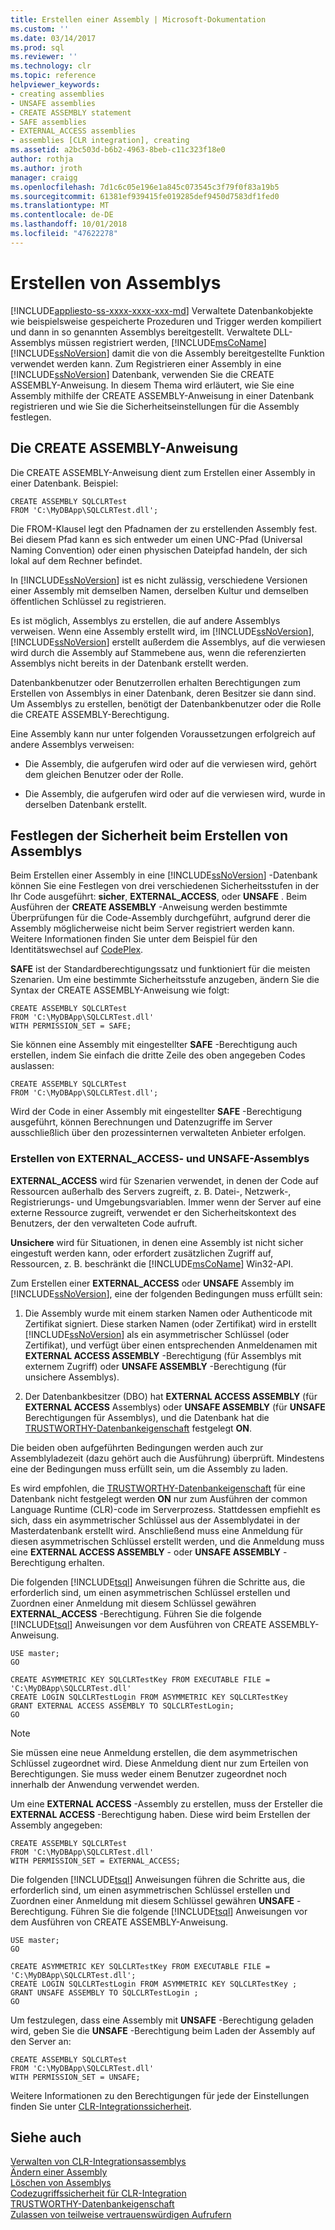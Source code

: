 ```yaml
---
title: Erstellen einer Assembly | Microsoft-Dokumentation
ms.custom: ''
ms.date: 03/14/2017
ms.prod: sql
ms.reviewer: ''
ms.technology: clr
ms.topic: reference
helpviewer_keywords:
- creating assemblies
- UNSAFE assemblies
- CREATE ASSEMBLY statement
- SAFE assemblies
- EXTERNAL_ACCESS assemblies
- assemblies [CLR integration], creating
ms.assetid: a2bc503d-b6b2-4963-8beb-c11c323f18e0
author: rothja
ms.author: jroth
manager: craigg
ms.openlocfilehash: 7d1c6c05e196e1a845c073545c3f79f0f83a19b5
ms.sourcegitcommit: 61381ef939415fe019285def9450d7583df1fed0
ms.translationtype: MT
ms.contentlocale: de-DE
ms.lasthandoff: 10/01/2018
ms.locfileid: "47622278"
---
```

# <a name="creating-an-assembly"></a>Erstellen von Assemblys
[!INCLUDE[appliesto-ss-xxxx-xxxx-xxx-md](../../../includes/appliesto-ss-xxxx-xxxx-xxx-md.md)]
  Verwaltete Datenbankobjekte wie beispielsweise gespeicherte Prozeduren und Trigger werden kompiliert und dann in so genannten Assemblys bereitgestellt. Verwaltete DLL-Assemblys müssen registriert werden, [!INCLUDE[msCoName](../../../includes/msconame-md.md)] [!INCLUDE[ssNoVersion](../../../includes/ssnoversion-md.md)] damit die von die Assembly bereitgestellte Funktion verwendet werden kann. Zum Registrieren einer Assembly in eine [!INCLUDE[ssNoVersion](../../../includes/ssnoversion-md.md)] Datenbank, verwenden Sie die CREATE ASSEMBLY-Anweisung. In diesem Thema wird erläutert, wie Sie eine Assembly mithilfe der CREATE ASSEMBLY-Anweisung in einer Datenbank registrieren und wie Sie die Sicherheitseinstellungen für die Assembly festlegen.  
  
## <a name="the-create-assembly-statement"></a>Die CREATE ASSEMBLY-Anweisung  
 Die CREATE ASSEMBLY-Anweisung dient zum Erstellen einer Assembly in einer Datenbank. Beispiel:  
  
```  
CREATE ASSEMBLY SQLCLRTest  
FROM 'C:\MyDBApp\SQLCLRTest.dll';  
```  
  
 Die FROM-Klausel legt den Pfadnamen der zu erstellenden Assembly fest. Bei diesem Pfad kann es sich entweder um einen UNC-Pfad (Universal Naming Convention) oder einen physischen Dateipfad handeln, der sich lokal auf dem Rechner befindet.  
  
 In [!INCLUDE[ssNoVersion](../../../includes/ssnoversion-md.md)] ist es nicht zulässig, verschiedene Versionen einer Assembly mit demselben Namen, derselben Kultur und demselben öffentlichen Schlüssel zu registrieren.  
  
 Es ist möglich, Assemblys zu erstellen, die auf andere Assemblys verweisen. Wenn eine Assembly erstellt wird, im [!INCLUDE[ssNoVersion](../../../includes/ssnoversion-md.md)], [!INCLUDE[ssNoVersion](../../../includes/ssnoversion-md.md)] erstellt außerdem die Assemblys, auf die verwiesen wird durch die Assembly auf Stammebene aus, wenn die referenzierten Assemblys nicht bereits in der Datenbank erstellt werden.  
  
 Datenbankbenutzer oder Benutzerrollen erhalten Berechtigungen zum Erstellen von Assemblys in einer Datenbank, deren Besitzer sie dann sind. Um Assemblys zu erstellen, benötigt der Datenbankbenutzer oder die Rolle die CREATE ASSEMBLY-Berechtigung.  
  
 Eine Assembly kann nur unter folgenden Voraussetzungen erfolgreich auf andere Assemblys verweisen:  
  
-   Die Assembly, die aufgerufen wird oder auf die verwiesen wird, gehört dem gleichen Benutzer oder der Rolle.  
  
-   Die Assembly, die aufgerufen wird oder auf die verwiesen wird, wurde in derselben Datenbank erstellt.  
  
## <a name="specifying-security-when-creating-assemblies"></a>Festlegen der Sicherheit beim Erstellen von Assemblys  
 Beim Erstellen einer Assembly in eine [!INCLUDE[ssNoVersion](../../../includes/ssnoversion-md.md)] -Datenbank können Sie eine Festlegen von drei verschiedenen Sicherheitsstufen in der Ihr Code ausgeführt: **sicher**, **EXTERNAL_ACCESS**, oder **UNSAFE** . Beim Ausführen der **CREATE ASSEMBLY** -Anweisung werden bestimmte Überprüfungen für die Code-Assembly durchgeführt, aufgrund derer die Assembly möglicherweise nicht beim Server registriert werden kann. Weitere Informationen finden Sie unter dem Beispiel für den Identitätswechsel auf [CodePlex](http://msftengprodsamples.codeplex.com/).  
  
 **SAFE** ist der Standardberechtigungssatz und funktioniert für die meisten Szenarien. Um eine bestimmte Sicherheitsstufe anzugeben, ändern Sie die Syntax der CREATE ASSEMBLY-Anweisung wie folgt:  
  
```  
CREATE ASSEMBLY SQLCLRTest  
FROM 'C:\MyDBApp\SQLCLRTest.dll'  
WITH PERMISSION_SET = SAFE;  
```  
  
 Sie können eine Assembly mit eingestellter **SAFE** -Berechtigung auch erstellen, indem Sie einfach die dritte Zeile des oben angegeben Codes auslassen:  
  
```  
CREATE ASSEMBLY SQLCLRTest  
FROM 'C:\MyDBApp\SQLCLRTest.dll';  
```  
  
 Wird der Code in einer Assembly mit eingestellter **SAFE** -Berechtigung ausgeführt, können Berechnungen und Datenzugriffe im Server ausschließlich über den prozessinternen verwalteten Anbieter erfolgen.  
  
### <a name="creating-externalaccess-and-unsafe-assemblies"></a>Erstellen von EXTERNAL_ACCESS- und UNSAFE-Assemblys  
 **EXTERNAL_ACCESS** wird für Szenarien verwendet, in denen der Code auf Ressourcen außerhalb des Servers zugreift, z. B. Datei-, Netzwerk-, Registrierungs- und Umgebungsvariablen. Immer wenn der Server auf eine externe Ressource zugreift, verwendet er den Sicherheitskontext des Benutzers, der den verwalteten Code aufruft.  
  
 **Unsichere** wird für Situationen, in denen eine Assembly ist nicht sicher eingestuft werden kann, oder erfordert zusätzlichen Zugriff auf, Ressourcen, z. B. beschränkt die [!INCLUDE[msCoName](../../../includes/msconame-md.md)] Win32-API.  
  
 Zum Erstellen einer **EXTERNAL_ACCESS** oder **UNSAFE** Assembly im [!INCLUDE[ssNoVersion](../../../includes/ssnoversion-md.md)], eine der folgenden Bedingungen muss erfüllt sein:  
  
1.  Die Assembly wurde mit einem starken Namen oder Authenticode mit Zertifikat signiert. Diese starken Namen (oder Zertifikat) wird in erstellt [!INCLUDE[ssNoVersion](../../../includes/ssnoversion-md.md)] als ein asymmetrischer Schlüssel (oder Zertifikat), und verfügt über einen entsprechenden Anmeldenamen mit **EXTERNAL ACCESS ASSEMBLY** -Berechtigung (für Assemblys mit externem Zugriff) oder  **UNSAFE ASSEMBLY** -Berechtigung (für unsichere Assemblys).  
  
2.  Der Datenbankbesitzer (DBO) hat **EXTERNAL ACCESS ASSEMBLY** (für **EXTERNAL ACCESS** Assemblys) oder **UNSAFE ASSEMBLY** (für **UNSAFE** Berechtigungen für Assemblys), und die Datenbank hat die [TRUSTWORTHY-Datenbankeigenschaft](../../../relational-databases/security/trustworthy-database-property.md) festgelegt **ON**.  
  
 Die beiden oben aufgeführten Bedingungen werden auch zur Assemblyladezeit (dazu gehört auch die Ausführung) überprüft. Mindestens eine der Bedingungen muss erfüllt sein, um die Assembly zu laden.  
  
 Es wird empfohlen, die [TRUSTWORTHY-Datenbankeigenschaft](../../../relational-databases/security/trustworthy-database-property.md) für eine Datenbank nicht festgelegt werden **ON** nur zum Ausführen der common Language Runtime (CLR)-code im Serverprozess. Stattdessen empfiehlt es sich, dass ein asymmetrischer Schlüssel aus der Assemblydatei in der Masterdatenbank erstellt wird. Anschließend muss eine Anmeldung für diesen asymmetrischen Schlüssel erstellt werden, und die Anmeldung muss eine **EXTERNAL ACCESS ASSEMBLY** - oder **UNSAFE ASSEMBLY** -Berechtigung erhalten.  
  
 Die folgenden [!INCLUDE[tsql](../../../includes/tsql-md.md)] Anweisungen führen die Schritte aus, die erforderlich sind, um einen asymmetrischen Schlüssel erstellen und Zuordnen einer Anmeldung mit diesem Schlüssel gewähren **EXTERNAL_ACCESS** -Berechtigung. Führen Sie die folgende [!INCLUDE[tsql](../../../includes/tsql-md.md)] Anweisungen vor dem Ausführen von CREATE ASSEMBLY-Anweisung.  
  
```  
USE master;   
GO    
  
CREATE ASYMMETRIC KEY SQLCLRTestKey FROM EXECUTABLE FILE = 'C:\MyDBApp\SQLCLRTest.dll'     
CREATE LOGIN SQLCLRTestLogin FROM ASYMMETRIC KEY SQLCLRTestKey     
GRANT EXTERNAL ACCESS ASSEMBLY TO SQLCLRTestLogin;   
GO   
```  
  
> [!NOTE]  
>  Sie müssen eine neue Anmeldung erstellen, die dem asymmetrischen Schlüssel zugeordnet wird. Diese Anmeldung dient nur zum Erteilen von Berechtigungen. Sie muss weder einem Benutzer zugeordnet noch innerhalb der Anwendung verwendet werden.  
  
 Um eine **EXTERNAL ACCESS** -Assembly zu erstellen, muss der Ersteller die **EXTERNAL ACCESS** -Berechtigung haben. Diese wird beim Erstellen der Assembly angegeben:  
  
```  
CREATE ASSEMBLY SQLCLRTest  
FROM 'C:\MyDBApp\SQLCLRTest.dll'  
WITH PERMISSION_SET = EXTERNAL_ACCESS;  
```  
  
 Die folgenden [!INCLUDE[tsql](../../../includes/tsql-md.md)] Anweisungen führen die Schritte aus, die erforderlich sind, um einen asymmetrischen Schlüssel erstellen und Zuordnen einer Anmeldung mit diesem Schlüssel gewähren **UNSAFE** -Berechtigung. Führen Sie die folgende [!INCLUDE[tsql](../../../includes/tsql-md.md)] Anweisungen vor dem Ausführen von CREATE ASSEMBLY-Anweisung.  
  
```  
USE master;   
GO    
  
CREATE ASYMMETRIC KEY SQLCLRTestKey FROM EXECUTABLE FILE = 'C:\MyDBApp\SQLCLRTest.dll';     
CREATE LOGIN SQLCLRTestLogin FROM ASYMMETRIC KEY SQLCLRTestKey ;    
GRANT UNSAFE ASSEMBLY TO SQLCLRTestLogin ;  
GO  
```  
  
 Um festzulegen, dass eine Assembly mit **UNSAFE** -Berechtigung geladen wird, geben Sie die **UNSAFE** -Berechtigung beim Laden der Assembly auf den Server an:  
  
```  
CREATE ASSEMBLY SQLCLRTest  
FROM 'C:\MyDBApp\SQLCLRTest.dll'  
WITH PERMISSION_SET = UNSAFE;  
```  
  
 Weitere Informationen zu den Berechtigungen für jede der Einstellungen finden Sie unter [CLR-Integrationssicherheit](../../../relational-databases/clr-integration/security/clr-integration-security.md).  
  
## <a name="see-also"></a>Siehe auch  
 [Verwalten von CLR-Integrationsassemblys](../../../relational-databases/clr-integration/assemblies/managing-clr-integration-assemblies.md)   
 [Ändern einer Assembly](../../../relational-databases/clr-integration/assemblies/altering-an-assembly.md)   
 [Löschen von Assemblys](../../../relational-databases/clr-integration/assemblies/dropping-an-assembly.md)   
 [Codezugriffssicherheit für CLR-Integration](../../../relational-databases/clr-integration/security/clr-integration-code-access-security.md)   
 [TRUSTWORTHY-Datenbankeigenschaft](../../../relational-databases/security/trustworthy-database-property.md)   
 [Zulassen von teilweise vertrauenswürdigen Aufrufern](http://msdn.microsoft.com/library/20b0248f-36da-4fc3-97d2-3789fcf6e084)  
  
  
